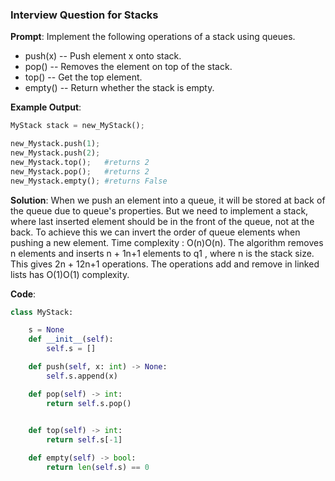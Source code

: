 ### Interview Question for Stacks ###

 **Prompt**: Implement the following operations of a stack using queues.

 - push(x) -- Push element x onto stack.
 - pop() -- Removes the element on top of the stack.
 - top() -- Get the top element.
 - empty() -- Return whether the stack is empty.

 **Example Output**:
 ```python
 MyStack stack = new_MyStack();

 new_Mystack.push(1);
 new_Mystack.push(2);  
 new_Mystack.top();   #returns 2
 new_Mystack.pop();   #returns 2
 new_Mystack.empty(); #returns False
 ```

 **Solution**:
 When we push an element into a queue, it will be stored at back of the queue due to queue's properties. 
 But we need to implement a stack, where last inserted element should be in the front of the queue, not at the back. 
 To achieve this we can invert the order of queue elements when pushing a new element.
 Time complexity : O(n)O(n). The algorithm removes n elements and inserts n + 1n+1 elements to q1 , where n is the stack size. 
 This gives 2n + 12n+1 operations. The operations add and remove in linked lists has O(1)O(1) complexity.

 **Code**:

 ```python
 class MyStack:

     s = None
     def __init__(self):
         self.s = []

     def push(self, x: int) -> None:
         self.s.append(x)

     def pop(self) -> int:
         return self.s.pop()
      

     def top(self) -> int:
         return self.s[-1]

     def empty(self) -> bool:
         return len(self.s) == 0
 ```
